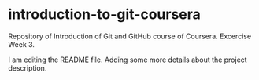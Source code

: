 # introduction-to-git-coursera
Repository of Introduction of Git and GitHub course of Coursera. Excercise Week 3.

I am editing the README file. Adding some more details about the project description.
